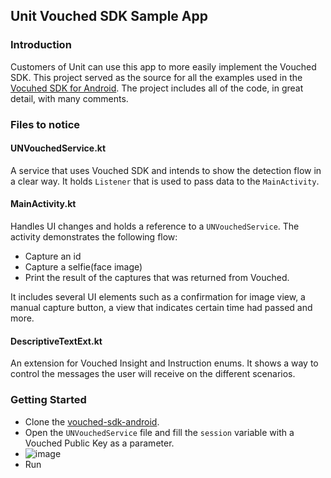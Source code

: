 ## Unit Vouched SDK Sample App

### Introduction
Customers of Unit can use this app to more easily implement the Vouched SDK. This project served as the source for all the examples used in the [Vocuhed SDK for Android](../README.md).
The project includes all of the code, in great detail, with many comments.

### Files to notice

#### UNVouchedService.kt
A service that uses Vouched SDK and intends to show the detection flow in a clear way. It holds `Listener` that is used to pass data to the `MainActivity`.

#### MainActivity.kt
Handles UI changes and holds a reference to a `UNVouchedService`. The activity demonstrates the following flow:
   - Capture an id
   - Capture a selfie(face image)
   - Print the result of the captures that was returned from Vouched.
   
It includes several UI elements such as a confirmation for image view, a manual capture button, a view that indicates certain time had passed and more.

#### DescriptiveTextExt.kt
An extension for Vouched Insight and Instruction enums. It shows a way to control the messages the user will receive on the different scenarios.

### Getting Started
- Clone the [vouched-sdk-android](https://github.com/unit-finance/vocuhed-sdk-android).
- Open the `UNVouchedService` file and fill the `session` variable with a Vouched Public Key as a parameter.
- ![image](https://user-images.githubusercontent.com/108212913/187401168-100e7ae9-e17d-4c07-be4f-2109c31eac4c.png)
- Run

